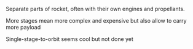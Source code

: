 Separate parts of rocket, often with their own engines and propellants.

More stages mean more complex and expensive but also allow to carry more payload

Single-stage-to-orbit seems cool but not done yet